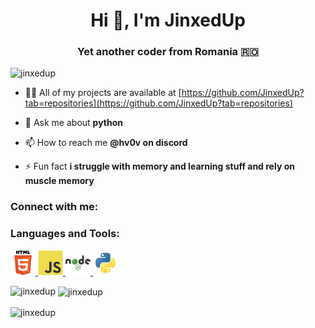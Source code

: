 <h1 align="center">Hi 👋, I'm JinxedUp</h1>
<h3 align="center">Yet another coder from Romania 🇷🇴</h3>

<p align="left"> <img src="https://komarev.com/ghpvc/?username=jinxedup&label=Profile%20views&color=0e75b6&style=flat" alt="jinxedup" /> </p>

- 👨‍💻 All of my projects are available at [https://github.com/JinxedUp?tab=repositories](https://github.com/JinxedUp?tab=repositories)

- 💬 Ask me about **python**

- 📫 How to reach me **@hv0v on discord**

- ⚡ Fun fact **i struggle with memory and learning stuff and rely on muscle memory**

<h3 align="left">Connect with me:</h3>
<p align="left">
</p>

<h3 align="left">Languages and Tools:</h3>
<p align="left"> <a href="https://www.w3.org/html/" target="_blank" rel="noreferrer"> <img src="https://raw.githubusercontent.com/devicons/devicon/master/icons/html5/html5-original-wordmark.svg" alt="html5" width="40" height="40"/> </a> <a href="https://developer.mozilla.org/en-US/docs/Web/JavaScript" target="_blank" rel="noreferrer"> <img src="https://raw.githubusercontent.com/devicons/devicon/master/icons/javascript/javascript-original.svg" alt="javascript" width="40" height="40"/> </a> <a href="https://nodejs.org" target="_blank" rel="noreferrer"> <img src="https://raw.githubusercontent.com/devicons/devicon/master/icons/nodejs/nodejs-original-wordmark.svg" alt="nodejs" width="40" height="40"/> </a> <a href="https://www.python.org" target="_blank" rel="noreferrer"> <img src="https://raw.githubusercontent.com/devicons/devicon/master/icons/python/python-original.svg" alt="python" width="40" height="40"/> </a> </p>

<p><img align="left" src="https://github-readme-stats.vercel.app/api/top-langs?username=jinxedup&show_icons=true&locale=en&layout=compact" alt="jinxedup" /></p>

<p>&nbsp;<img align="center" src="https://github-readme-stats.vercel.app/api?username=jinxedup&show_icons=true&locale=en" alt="jinxedup" /></p>

<p><img align="center" src="https://github-readme-streak-stats.herokuapp.com/?user=jinxedup&" alt="jinxedup" /></p>
